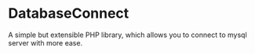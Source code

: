 # DatabaseConnect
 A simple but extensible PHP library, which allows you to connect to mysql server with more ease.